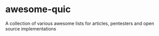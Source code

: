 # awesome-quic
A collection of various awesome lists for articles, pentesters and open source implementations
